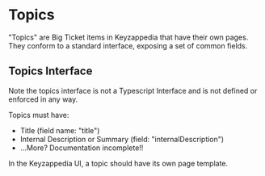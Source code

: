 # Topics
"Topics" are Big Ticket items in Keyzappedia that have their own pages.  They conform to a standard interface, exposing a set of common fields.

## Topics Interface
Note the topics interface is not a Typescript Interface and is not defined or enforced in any way.

Topics must have:
* Title (field name: "title")
* Internal Description or Summary (field: "internalDescription")
* ...More? Documentation incomplete!!  

In the Keyzappedia UI, a topic should have its own page template.